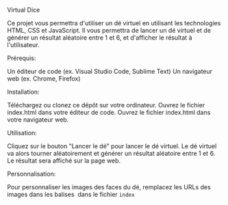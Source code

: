 Virtual Dice

Ce projet vous permettra d'utiliser un dé virtuel en utilisant les technologies HTML, CSS et JavaScript. Il vous permettra de lancer un dé virtuel et de générer un résultat aléatoire entre 1 et 6, et d'afficher le résultat à l'utilisateur.

Prérequis:

Un éditeur de code (ex. Visual Studio Code, Sublime Text)
Un navigateur web (ex. Chrome, Firefox)

Installation:

Téléchargez ou clonez ce dépôt sur votre ordinateur.
Ouvrez le fichier index.html dans votre éditeur de code.
Ouvrez le fichier index.html dans votre navigateur web.

Utilisation:

Cliquez sur le bouton "Lancer le dé" pour lancer le dé virtuel.
Le dé virtuel va alors tourner aléatoirement et générer un résultat aléatoire entre 1 et 6.
Le résultat sera affiché sur la page web.

Personnalisation:

Pour personnaliser les images des faces du dé, remplacez les URLs des images dans les balises <img> dans le fichier `index`
